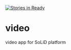 [![Stories in Ready](https://badge.waffle.io/melvincarvalho/video.png?label=ready&title=Ready)](https://waffle.io/melvincarvalho/video)
# video
video app for SoLiD platform

